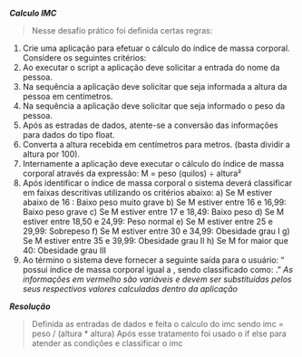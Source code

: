 *__Calculo IMC__*
>Nesse desafio prático foi definida certas regras:

1) Crie uma aplicação para efetuar o cálculo do índice de massa corporal.
Considere os seguintes critérios:
1) Ao executar o script a aplicação deve solicitar a entrada do nome da pessoa.
2) Na sequência a aplicação deve solicitar que seja informada a altura da pessoa em
centímetros.
3) Na sequência a aplicação deve solicitar que seja informado o peso da pessoa.
4) Após as estradas de dados, atente-se a conversão das informações para dados do tipo
float.
5) Converta a altura recebida em centímetros para metros. (basta dividir a altura por
100).
6) Internamente a aplicação deve executar o cálculo do índice de massa corporal através
da expressão: M = peso (quilos) ÷ altura²
7) Após identificar o índice de massa corporal o sistema deverá classificar em faixas
descritivas utilizando os critérios abaixo:
a) Se M estiver abaixo de 16 : Baixo peso muito grave
b) Se M estiver entre 16 e 16,99: Baixo peso grave
c) Se M estiver entre 17 e 18,49: Baixo peso
d) Se M estiver entre 18,50 e 24,99: Peso normal
e) Se M estiver entre 25 e 29,99: Sobrepeso
f) Se M estiver entre 30 e 34,99: Obesidade grau I
g) Se M estiver entre 35 e 39,99: Obesidade grau II
h) Se M for maior que 40: Obesidade grau III
8) Ao término o sistema deve fornecer a seguinte saída para o usuário:
“<Nome> possui índice de massa corporal igual a <m>, sendo classificado como:
<classificacao>.”
*As informações em vermelho são variáveis e devem ser substituídas pelos seus respectivos
valores calculadas dentro da aplicação*

*__Resolução__*
> Definida as entradas de dados e feita o calculo do imc sendo imc = peso / (altura * altura)
>Após esse tratamento foi usado o if else para atender as condições e classificar o imc
